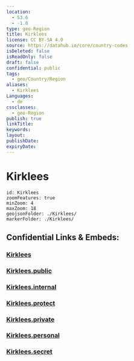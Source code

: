 ```yaml
---
location:
  - 53.6
  - -1.8
type: geo-Region
title: Kirklees
license: CC BY-SA 4.0
source: https://datahub.io/core/country-codes
isDeleted: false
isReadOnly: false
draft: false
confidential: public
tags:
  - geo/Country/Region
aliases:
  - Kirklees
Languages:
  - de
cssclasses:
  - geo-Region
publish: true
linkTitle:
keywords:
layout:
publishDate:
expiryDate:
---
```


# Kirklees

```leaflet
id: Kirklees
zoomFeatures: true 
minZoom: 4 
maxZoom: 18
geojsonFolder: ./Kirklees/
markerFolder: ./Kirklees/
```


## Confidential Links & Embeds: 

### [Kirklees](/_Standards/Earth/Continent/Europe/Europe~North/UK/England/Regions~England/Yorkshire_and_the_Humber/Yorkshire~West/Kirklees.md) 

### [Kirklees.public](/_public/Earth/Continent/Europe/Europe~North/UK/England/Regions~England/Yorkshire_and_the_Humber/Yorkshire~West/Kirklees.public.md) 

### [Kirklees.internal](/_internal/Earth/Continent/Europe/Europe~North/UK/England/Regions~England/Yorkshire_and_the_Humber/Yorkshire~West/Kirklees.internal.md) 

### [Kirklees.protect](/_protect/Earth/Continent/Europe/Europe~North/UK/England/Regions~England/Yorkshire_and_the_Humber/Yorkshire~West/Kirklees.protect.md) 

### [Kirklees.private](/_private/Earth/Continent/Europe/Europe~North/UK/England/Regions~England/Yorkshire_and_the_Humber/Yorkshire~West/Kirklees.private.md) 

### [Kirklees.personal](/_personal/Earth/Continent/Europe/Europe~North/UK/England/Regions~England/Yorkshire_and_the_Humber/Yorkshire~West/Kirklees.personal.md) 

### [Kirklees.secret](/_secret/Earth/Continent/Europe/Europe~North/UK/England/Regions~England/Yorkshire_and_the_Humber/Yorkshire~West/Kirklees.secret.md)

